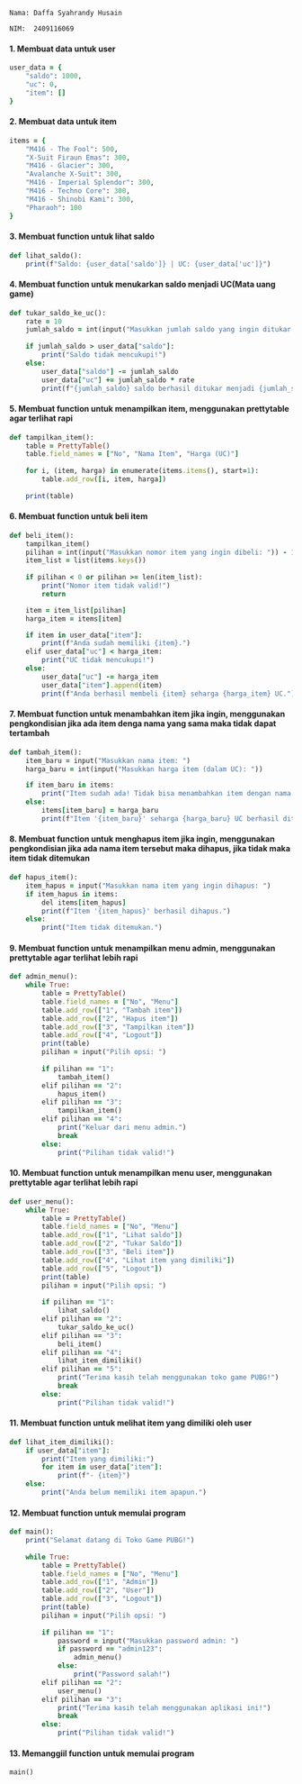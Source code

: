```` Nama: Daffa Syahrandy Husain ````

```` NIM:  2409116069 ````

#### 1. Membuat data untuk user 
``` ruby
user_data = {
    "saldo": 1000,  
    "uc": 0,        
    "item": []  
}
```

#### 2. Membuat data untuk item
``` ruby
items = {
    "M416 - The Fool": 500,
    "X-Suit Firaun Emas": 300,
    "M416 - Glacier": 300,
    "Avalanche X-Suit": 300,
    "M416 - Imperial Splendor": 300,
    "M416 - Techno Core": 300,
    "M416 - Shinobi Kami": 300,
    "Pharaoh": 100
}
```

#### 3. Membuat function untuk lihat saldo
``` ruby
def lihat_saldo():
    print(f"Saldo: {user_data['saldo']} | UC: {user_data['uc']}")
```

#### 4. Membuat function untuk menukarkan saldo menjadi UC(Mata uang game)
``` ruby
def tukar_saldo_ke_uc():
    rate = 10  
    jumlah_saldo = int(input("Masukkan jumlah saldo yang ingin ditukar: "))
    
    if jumlah_saldo > user_data["saldo"]:
        print("Saldo tidak mencukupi!")
    else:
        user_data["saldo"] -= jumlah_saldo
        user_data["uc"] += jumlah_saldo * rate
        print(f"{jumlah_saldo} saldo berhasil ditukar menjadi {jumlah_saldo * rate} UC.")
```

#### 5. Membuat function untuk menampilkan item, menggunakan prettytable agar terlihat rapi
``` ruby
def tampilkan_item():
    table = PrettyTable()
    table.field_names = ["No", "Nama Item", "Harga (UC)"]
    
    for i, (item, harga) in enumerate(items.items(), start=1):
        table.add_row([i, item, harga])
    
    print(table)
```

#### 6. Membuat function untuk beli item
``` ruby
def beli_item():
    tampilkan_item()
    pilihan = int(input("Masukkan nomor item yang ingin dibeli: ")) - 1
    item_list = list(items.keys())
    
    if pilihan < 0 or pilihan >= len(item_list):
        print("Nomor item tidak valid!")
        return

    item = item_list[pilihan]
    harga_item = items[item]

    if item in user_data["item"]:
        print(f"Anda sudah memiliki {item}.")
    elif user_data["uc"] < harga_item:
        print("UC tidak mencukupi!")
    else:
        user_data["uc"] -= harga_item
        user_data["item"].append(item)
        print(f"Anda berhasil membeli {item} seharga {harga_item} UC.")
```

#### 7. Membuat function untuk menambahkan item jika ingin, menggunakan pengkondisian jika ada item denga nama yang sama maka tidak dapat tertambah
``` ruby
def tambah_item():
    item_baru = input("Masukkan nama item: ")
    harga_baru = int(input("Masukkan harga item (dalam UC): "))

    if item_baru in items:
        print("Item sudah ada! Tidak bisa menambahkan item dengan nama yang sama")
    else:
        items[item_baru] = harga_baru
        print(f"Item '{item_baru}' seharga {harga_baru} UC berhasil ditambahkan.")
```

#### 8. Membuat function untuk menghapus item jika ingin, menggunakan pengkondisian jika ada nama item tersebut maka dihapus, jika tidak maka item tidak ditemukan
``` ruby
def hapus_item():
    item_hapus = input("Masukkan nama item yang ingin dihapus: ")
    if item_hapus in items:
        del items[item_hapus]
        print(f"Item '{item_hapus}' berhasil dihapus.")
    else:
        print("Item tidak ditemukan.")
```

#### 9. Membuat function untuk menampilkan menu admin, menggunakan prettytable agar terlihat lebih rapi
``` ruby
def admin_menu():
    while True:
        table = PrettyTable()
        table.field_names = ["No", "Menu"]
        table.add_row(["1", "Tambah item"])
        table.add_row(["2", "Hapus item"])
        table.add_row(["3", "Tampilkan item"])
        table.add_row(["4", "Logout"])
        print(table)
        pilihan = input("Pilih opsi: ")
        
        if pilihan == "1":
            tambah_item()
        elif pilihan == "2":
            hapus_item()
        elif pilihan == "3":
            tampilkan_item()
        elif pilihan == "4":
            print("Keluar dari menu admin.")
            break
        else:
            print("Pilihan tidak valid!")
```

#### 10. Membuat function untuk menampilkan menu user, menggunakan prettytable agar terlihat lebih rapi
``` ruby
def user_menu():
    while True:
        table = PrettyTable()
        table.field_names = ["No", "Menu"]
        table.add_row(["1", "Lihat saldo"])
        table.add_row(["2", "Tukar Saldo"])
        table.add_row(["3", "Beli item"])
        table.add_row(["4", "Lihat item yang dimiliki"])
        table.add_row(["5", "Logout"])
        print(table)
        pilihan = input("Pilih opsi: ")
        
        if pilihan == "1":
            lihat_saldo()
        elif pilihan == "2":
            tukar_saldo_ke_uc()
        elif pilihan == "3":
            beli_item()
        elif pilihan == "4":
            lihat_item_dimiliki()
        elif pilihan == "5":
            print("Terima kasih telah menggunakan toko game PUBG!")
            break
        else:
            print("Pilihan tidak valid!")
```

#### 11. Membuat function untuk melihat item yang dimiliki oleh user
``` ruby
def lihat_item_dimiliki():
    if user_data["item"]:
        print("Item yang dimiliki:")
        for item in user_data["item"]:
            print(f"- {item}")
    else:
        print("Anda belum memiliki item apapun.")
```

#### 12. Membuat function untuk memulai program
``` ruby
def main():
    print("Selamat datang di Toko Game PUBG!")
    
    while True:
        table = PrettyTable()
        table.field_names = ["No", "Menu"]
        table.add_row(["1", "Admin"])
        table.add_row(["2", "User"])
        table.add_row(["3", "Logout"])
        print(table)
        pilihan = input("Pilih opsi: ")
        
        if pilihan == "1":
            password = input("Masukkan password admin: ")
            if password == "admin123":
                admin_menu()
            else:
                print("Password salah!")
        elif pilihan == "2":
            user_menu()
        elif pilihan == "3":
            print("Terima kasih telah menggunakan aplikasi ini!")
            break
        else:
            print("Pilihan tidak valid!")
```

#### 13. Memanggiil function untuk memulai program
``` ruby
main()
```
